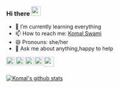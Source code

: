 ### Hi there <img src="https://github.com/thomasbnt/thomasbnt/blob/me/assets/hi.gif" width="25px">


- 🌱 I’m currently learning everything
- 📫 How to reach me: [Komal Swami](https://www.linkedin.com/in/komal-swami-4a539117a)
- 😄 Pronouns: she/her 
- 💬 Ask me about anything,happy to help


<a href="https://www.linkedin.com/in/komal-swami-4a539117a/">
  <img align="left" alt="Komal's Linkedin" width="22px" src="https://cdn.jsdelivr.net/npm/simple-icons@v3/icons/linkedin.svg" />
</a>

<a href="https://twitter.com/TechEra41746442">
  <img align="left" alt="Komal's twitter" width="22px" src="https://cdn.jsdelivr.net/npm/simple-icons@v3/icons/twitter.svg" />
</a>

<a href="https://github.com/komalswami">
  <img align="left" alt="Komal's Github" width="22px" src="https://cdn.jsdelivr.net/npm/simple-icons@v3/icons/github.svg" />
</a>

<a href="komalsswami@gmail.com">
  <img align="left" alt="Komal's Gmail" width="22px" src="https://cdn.jsdelivr.net/npm/simple-icons@v3/icons/gmail.svg" />
</a>

<a href="https://komalsswami.medium.com/">
  <img align="left" width="26px" src="https://cdn.jsdelivr.net/npm/simple-icons@v3/icons/medium.svg" />
</a>

<br/><br/>

<a href="https://github.com/komalswami">
 <img align="center" src="https://github-readme-stats.vercel.app/api?username=komalswami&show_icons=true&theme=dracula&line_height=27" alt="Komal's github stats"/> </a> 
 <br/>
 
 
